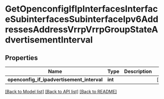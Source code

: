# GetOpenconfigIfIpInterfacesInterfaceSubinterfacesSubinterfaceIpv6AddressesAddressVrrpVrrpGroupStateAdvertisementInterval

## Properties
Name | Type | Description | Notes
------------ | ------------- | ------------- | -------------
**openconfig_if_ipadvertisement_interval** | **int** |  | [optional] 

[[Back to Model list]](../README.md#documentation-for-models) [[Back to API list]](../README.md#documentation-for-api-endpoints) [[Back to README]](../README.md)


